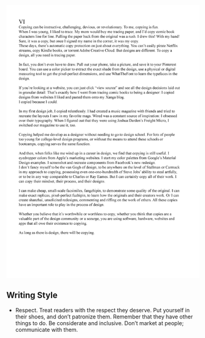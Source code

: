 ![Copying article webpage with Chapters 6 and 7 roman numerals.](04-voice-tone-chapter-6.png)

## Writing Style

 - Respect. Treat readers with the respect they deserve. Put yourself in their shoes, and don’t patronize them. Remember that they have other things to do. Be considerate and inclusive. Don’t market at people; communicate with them.
